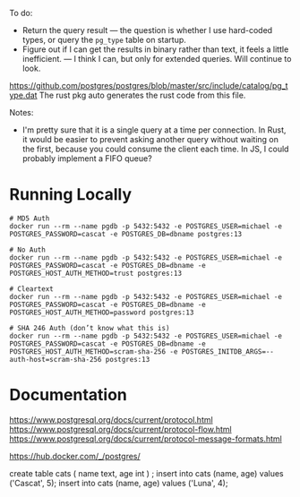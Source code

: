To do:
- Return the query result — the question is whether I use hard-coded types, or query the `pg_type` table on startup.
- Figure out if I can get the results in binary rather than text, it feels a little inefficient. — I think I can, but only for extended queries. Will continue to look.

https://github.com/postgres/postgres/blob/master/src/include/catalog/pg_type.dat
The rust pkg auto generates the rust code from this file.

Notes:
- I'm pretty sure that it is a single query at a time per connection. In Rust, it would be easier to prevent asking another query without waiting on the first, because you could consume the client each time. In JS, I could probably implement a FIFO queue?

# Running Locally
```
# MD5 Auth
docker run --rm --name pgdb -p 5432:5432 -e POSTGRES_USER=michael -e POSTGRES_PASSWORD=cascat -e POSTGRES_DB=dbname postgres:13

# No Auth
docker run --rm --name pgdb -p 5432:5432 -e POSTGRES_USER=michael -e POSTGRES_PASSWORD=cascat -e POSTGRES_DB=dbname -e POSTGRES_HOST_AUTH_METHOD=trust postgres:13

# Cleartext
docker run --rm --name pgdb -p 5432:5432 -e POSTGRES_USER=michael -e POSTGRES_PASSWORD=cascat -e POSTGRES_DB=dbname -e POSTGRES_HOST_AUTH_METHOD=password postgres:13

# SHA 246 Auth (don’t know what this is)
docker run --rm --name pgdb -p 5432:5432 -e POSTGRES_USER=michael -e POSTGRES_PASSWORD=cascat -e POSTGRES_DB=dbname -e POSTGRES_HOST_AUTH_METHOD=scram-sha-256 -e POSTGRES_INITDB_ARGS=--auth-host=scram-sha-256 postgres:13
```

# Documentation
https://www.postgresql.org/docs/current/protocol.html
https://www.postgresql.org/docs/current/protocol-flow.html
https://www.postgresql.org/docs/current/protocol-message-formats.html

https://hub.docker.com/_/postgres/

create table cats ( name text, age int ) ;
insert into cats (name, age) values ('Cascat', 5);
insert into cats (name, age) values ('Luna', 4);
